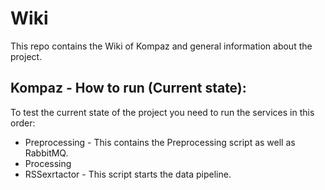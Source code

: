 # Wiki

This repo contains the Wiki of Kompaz and general information about the project.

## Kompaz - How to run (Current state):

To test the current state of the project you need to run the services in this order:
* Preprocessing - This contains the Preprocessing script as well as RabbitMQ.
* Processing
* RSSexrtactor - This script starts the data pipeline.
